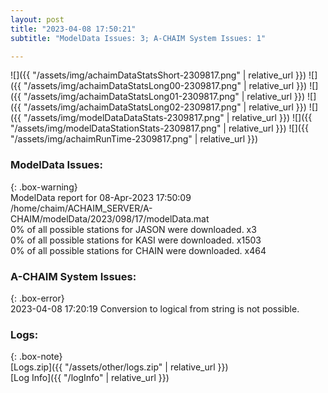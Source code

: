 ```yaml
---
layout: post
title: "2023-04-08 17:50:21"
subtitle: "ModelData Issues: 3; A-CHAIM System Issues: 1"

---
```


![]({{ "/assets/img/achaimDataStatsShort-2309817.png" | relative_url }})
![]({{ "/assets/img/achaimDataStatsLong00-2309817.png" | relative_url }})
![]({{ "/assets/img/achaimDataStatsLong01-2309817.png" | relative_url }})
![]({{ "/assets/img/achaimDataStatsLong02-2309817.png" | relative_url }})
![]({{ "/assets/img/modelDataDataStats-2309817.png" | relative_url }})
![]({{ "/assets/img/modelDataStationStats-2309817.png" | relative_url }})
![]({{ "/assets/img/achaimRunTime-2309817.png" | relative_url }})


### ModelData Issues:  
  
{: .box-warning}  
 ModelData report for 08-Apr-2023 17:50:09   
 /home/chaim/ACHAIM_SERVER/A-CHAIM/modelData/2023/098/17/modelData.mat   
 0% of all possible stations for JASON were downloaded. x3   
 0% of all possible stations for KASI were downloaded. x1503   
 0% of all possible stations for CHAIN were downloaded. x464   
  
### A-CHAIM System Issues:  
  
{: .box-error}  
2023-04-08 17:20:19 Conversion to logical from string is not possible.  

### Logs:  
  
{: .box-note}  
[Logs.zip]({{ "/assets/other/logs.zip" | relative_url }})  
[Log Info]({{ "/logInfo" | relative_url }})  
